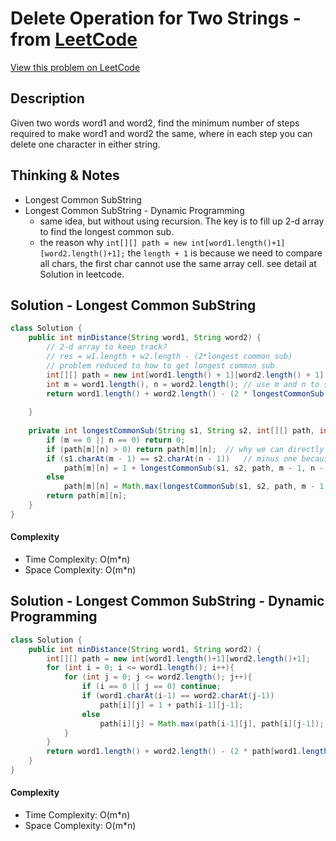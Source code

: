 # Delete Operation for Two Strings - from [LeetCode](https://leetcode.com)
[View this problem on LeetCode](https://leetcode.com/problems/delete-operation-for-two-strings/)

## Description
Given two words word1 and word2, find the minimum number of steps required to make word1 and word2 the same, where in each step you can delete one character in either string.

## Thinking & Notes
* Longest Common SubString
* Longest Common SubString - Dynamic Programming
  * same idea, but without using recursion. The key is to fill up 2-d array to find the longest common sub.
  * the reason why `int[][] path = new int[word1.length()+1][word2.length()+1];` the `length + 1` is because we need to compare all chars, the first char cannot use the same array cell. see detail at Solution in leetcode.

## Solution - Longest Common SubString
```java
class Solution {
    public int minDistance(String word1, String word2) {
        // 2-d array to keep track?
        // res = w1.length + w2.length - (2*longest common sub)
        // problem reduced to how to get longest common sub
        int[][] path = new int[word1.length() + 1][word2.length() + 1]; // use 2-d array to keep longest length
        int m = word1.length(), n = word2.length(); // use m and n to start from last char
        return word1.length() + word2.length() - (2 * longestCommonSub(word1, word2, path, m, n));
        
    }
    
    private int longestCommonSub(String s1, String s2, int[][] path, int m, int n){
        if (m == 0 || n == 0) return 0;
        if (path[m][n] > 0) return path[m][n];  // why we can directly return at here? because the substring is checked already, no need to check multiple times, this saves some time
        if (s1.charAt(m - 1) == s2.charAt(n - 1))   // minus one because length passed in didn't minus 1
            path[m][n] = 1 + longestCommonSub(s1, s2, path, m - 1, n - 1);   // keep going to next char, always save previous res at current position
        else 
            path[m][n] = Math.max(longestCommonSub(s1, s2, path, m - 1, n), longestCommonSub(s1, s2, path, m, n - 1));
        return path[m][n];
    }
}
```
#### Complexity
* Time Complexity: O(m*n)
* Space Complexity: O(m*n)

## Solution - Longest Common SubString - Dynamic Programming
```java
class Solution {
    public int minDistance(String word1, String word2) {
        int[][] path = new int[word1.length()+1][word2.length()+1];
        for (int i = 0; i <= word1.length(); i++){
            for (int j = 0; j <= word2.length(); j++){
                if (i == 0 || j == 0) continue; 
                if (word1.charAt(i-1) == word2.charAt(j-1))
                    path[i][j] = 1 + path[i-1][j-1];
                else
                    path[i][j] = Math.max(path[i-1][j], path[i][j-1]);
            }
        }
        return word1.length() + word2.length() - (2 * path[word1.length()][word2.length()]);
    }
}
```
#### Complexity
* Time Complexity: O(m*n)
* Space Complexity: O(m*n)
